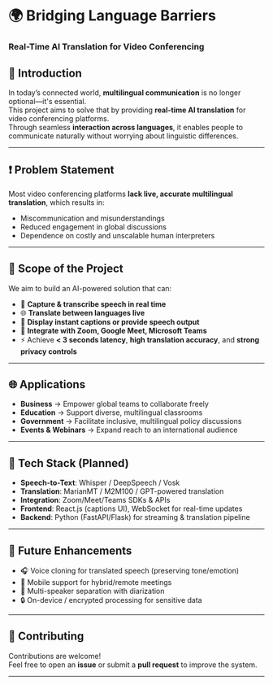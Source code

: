# 🌍 Bridging Language Barriers  
### Real-Time AI Translation for Video Conferencing

## 🚀 Introduction
In today’s connected world, **multilingual communication** is no longer optional—it's essential.  
This project aims to solve that by providing **real-time AI translation** for video conferencing platforms.  
Through seamless **interaction across languages**, it enables people to communicate naturally without worrying about linguistic differences.

---

## ❗ Problem Statement
Most video conferencing platforms **lack live, accurate multilingual translation**, which results in:  
- Miscommunication and misunderstandings  
- Reduced engagement in global discussions  
- Dependence on costly and unscalable human interpreters  

---

## 🎯 Scope of the Project
We aim to build an AI-powered solution that can:  
- 🎤 **Capture & transcribe speech in real time**  
- 🌐 **Translate between languages live**  
- 💬 **Display instant captions or provide speech output**  
- 🔗 **Integrate with Zoom, Google Meet, Microsoft Teams**  
- ⚡ Achieve **< 3 seconds latency**, **high translation accuracy**, and **strong privacy controls**

---

## 🌐 Applications
- **Business** → Empower global teams to collaborate freely  
- **Education** → Support diverse, multilingual classrooms  
- **Government** → Facilitate inclusive, multilingual policy discussions  
- **Events & Webinars** → Expand reach to an international audience  

---

## 📌 Tech Stack (Planned)
- **Speech-to-Text**: Whisper / DeepSpeech / Vosk  
- **Translation**: MarianMT / M2M100 / GPT-powered translation  
- **Integration**: Zoom/Meet/Teams SDKs & APIs  
- **Frontend**: React.js (captions UI), WebSocket for real-time updates  
- **Backend**: Python (FastAPI/Flask) for streaming & translation pipeline  

---

## 🔮 Future Enhancements
- 🎧 Voice cloning for translated speech (preserving tone/emotion)  
- 📱 Mobile support for hybrid/remote meetings  
- 🤝 Multi-speaker separation with diarization  
- 🔒 On-device / encrypted processing for sensitive data  

---

## 🤝 Contributing
Contributions are welcome!  
Feel free to open an **issue** or submit a **pull request** to improve the system.  

---

